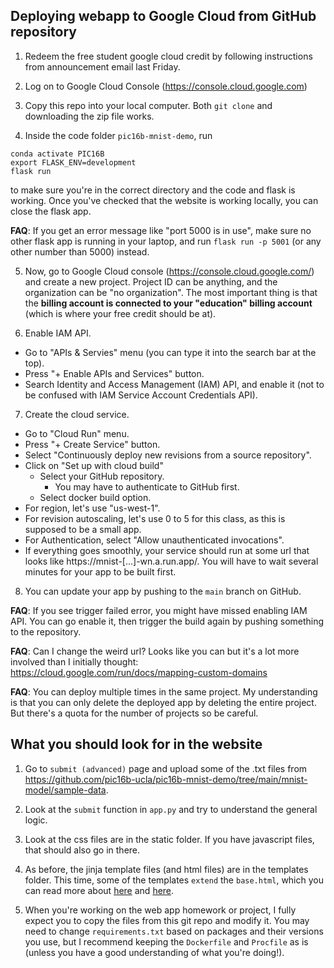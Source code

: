 ## Deploying webapp to Google Cloud from GitHub repository

1. Redeem the free student google cloud credit by following instructions from announcement email last Friday.

2. Log on to Google Cloud Console (https://console.cloud.google.com)
    
3. Copy this repo into your local computer. Both `git clone` and downloading the zip file works.

4. Inside the code folder `pic16b-mnist-demo`, run 
 ```
conda activate PIC16B
export FLASK_ENV=development
flask run
```
to make sure you're in the correct directory and the code and flask is working. 
Once you've checked that the website is working locally, you can close the flask app.

  **FAQ**: If you get an error message like "port 5000 is in use", make sure no other flask app is running in your laptop, and run `flask run -p 5001` (or any other number than 5000) instead.

5. Now, go to Google Cloud console (https://console.cloud.google.com/) and create a new project. 
Project ID can be anything, and the organization can be "no organization". 
The most important thing is that the __billing account is connected to your "education" billing account__ (which is where your free credit should be at).

6. Enable IAM API.
  - Go to "APIs & Servies" menu (you can type it into the search bar at the top).
  - Press "+ Enable APIs and Services" button.
  - Search Identity and Access Management (IAM) API, and enable it (not to be confused with IAM Service Account Credentials API).
7. Create the cloud service.
  - Go to "Cloud Run" menu.
  - Press "+ Create Service" button.
  - Select "Continuously deploy new revisions from a source repository".
  - Click on "Set up with cloud build"
    - Select your GitHub repository.
      - You may have to authenticate to GitHub first.
    - Select docker build option.
  - For region, let's use "us-west-1".
  - For revision autoscaling, let's use 0 to 5 for this class, as this is supposed to be a small app.
  - For Authentication, select "Allow unauthenticated invocations".
  - If everything goes smoothly, your service should run at some url that looks like https://mnist-[...]-wn.a.run.app/. You will have to wait several minutes for your app to be built first.

8. You can update your app by pushing to the `main` branch on GitHub.
   
**FAQ**: If you see trigger failed error, you might have missed enabling IAM API. You can go enable it, then trigger the build again by pushing something to the repository. 

**FAQ**: Can I change the weird url? Looks like you can but it's a lot more involved than I initially thought: https://cloud.google.com/run/docs/mapping-custom-domains

**FAQ**: You can deploy multiple times in the same project. My understanding is that you can only delete the deployed app by deleting the entire project. But there's a quota for the number of projects so be careful.

## What you should look for in the website

1. Go to `submit (advanced)` page and upload some of the .txt files from https://github.com/pic16b-ucla/pic16b-mnist-demo/tree/main/mnist-model/sample-data.

2. Look at the `submit` function in `app.py` and try to understand the general logic.

3. Look at the css files are in the static folder. If you have javascript files, that should also go in there.

4. As before, the jinja template files (and html files) are in the templates folder. This time, some of the templates `extend` the `base.html`, which you can read more about [here](https://flask.palletsprojects.com/en/3.0.x/tutorial/templates/#register) and [here](https://jinja.palletsprojects.com/en/3.1.x/templates/#template-inheritance).

5. When you're working on the web app homework or project, I fully expect you to copy the files from this git repo and modify it.
   You may need to change `requirements.txt` based on packages and their versions you use, but I recommend keeping the `Dockerfile` and `Procfile` as is (unless you have a good understanding of what you're doing!).

